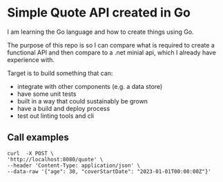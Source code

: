 # Simple Quote API created in Go

I am learning the Go language and how to create things using Go.

The purpose of this repo is so I can compare what is required to create a functional API and then compare to a .net minial api, which I already have experience with.

Target is to build something that can:

- integrate with other components (e.g. a data store)
- have some unit tests
- built in a way that could sustainably be grown
- have a build and deploy process
- test out linting tools and cli

## Call examples

    curl  -X POST \
    'http://localhost:8080/quote' \
    --header 'Content-Type: application/json' \
    --data-raw '{"age": 30, "coverStartDate": "2023-01-01T00:00:00Z"}'
